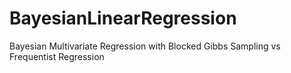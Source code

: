# BayesianLinearRegression
Bayesian Multivariate Regression with Blocked Gibbs Sampling vs Frequentist Regression
